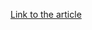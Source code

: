 [Link to the article](https://research.checkpoint.com/2025/8th-september-threat-intelligence-report/)
